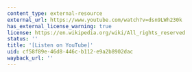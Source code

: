 ```yaml
---
content_type: external-resource
external_url: https://www.youtube.com/watch?v=dsn9LWh230k
has_external_license_warning: true
license: https://en.wikipedia.org/wiki/All_rights_reserved
status: ''
title: '[Listen on YouTube]'
uid: cf58f89e-46d8-446c-b112-e9a2b8902dac
wayback_url: ''
---
```

